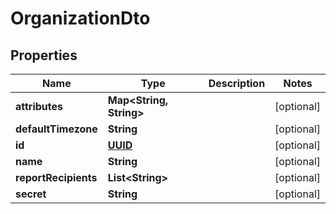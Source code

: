 
# OrganizationDto

## Properties
Name | Type | Description | Notes
------------ | ------------- | ------------- | -------------
**attributes** | **Map&lt;String, String&gt;** |  |  [optional]
**defaultTimezone** | **String** |  |  [optional]
**id** | [**UUID**](UUID.md) |  |  [optional]
**name** | **String** |  |  [optional]
**reportRecipients** | **List&lt;String&gt;** |  |  [optional]
**secret** | **String** |  |  [optional]



